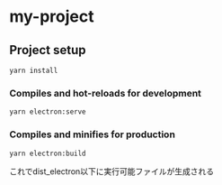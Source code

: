 # my-project

## Project setup
```
yarn install
```

### Compiles and hot-reloads for development
```
yarn electron:serve
```

### Compiles and minifies for production
```
yarn electron:build
```
これでdist_electron以下に実行可能ファイルが生成される
